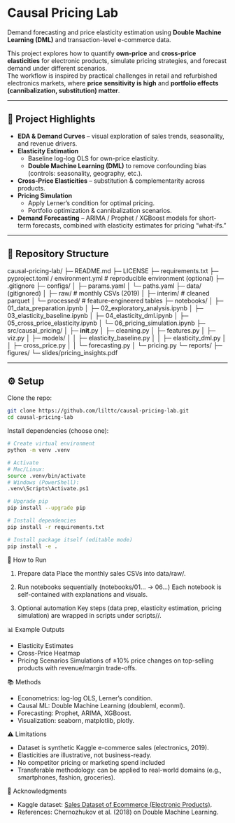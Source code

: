 # Causal Pricing Lab

Demand forecasting and price elasticity estimation using **Double Machine Learning (DML)** and transaction-level e-commerce data.

This project explores how to quantify **own-price** and **cross-price elasticities** for electronic products, simulate pricing strategies, and forecast demand under different scenarios.  
The workflow is inspired by practical challenges in retail and refurbished electronics markets, where **price sensitivity is high** and **portfolio effects (cannibalization, substitution) matter**.

---

## 📌 Project Highlights

- **EDA & Demand Curves** – visual exploration of sales trends, seasonality, and revenue drivers.  
- **Elasticity Estimation**  
  - Baseline log-log OLS for own-price elasticity.  
  - **Double Machine Learning (DML)** to remove confounding bias (controls: seasonality, geography, etc.).  
- **Cross-Price Elasticities** – substitution & complementarity across products.  
- **Pricing Simulation**  
  - Apply Lerner’s condition for optimal pricing.  
  - Portfolio optimization & cannibalization scenarios.  
- **Demand Forecasting** – ARIMA / Prophet / XGBoost models for short-term forecasts, combined with elasticity estimates for pricing “what-ifs.”  

---

## 📂 Repository Structure

causal-pricing-lab/
├─ README.md
├─ LICENSE
├─ requirements.txt
├─ pyproject.toml / environment.yml # reproducible environment (optional)
├─ .gitignore
├─ configs/
│ ├─ params.yaml
│ └─ paths.yaml
├─ data/ (gitignored)
│ ├─ raw/ # monthly CSVs (2019)
│ ├─ interim/ # cleaned parquet
│ └─ processed/ # feature-engineered tables
├─ notebooks/
│ ├─ 01_data_preparation.ipynb
│ ├─ 02_exploratory_analysis.ipynb
│ ├─ 03_elasticity_baseline.ipynb
│ ├─ 04_elasticity_dml.ipynb
│ ├─ 05_cross_price_elasticity.ipynb
│ └─ 06_pricing_simulation.ipynb
├─ src/causal_pricing/
│ ├─ __init__.py
│ ├─ cleaning.py
│ ├─ features.py
│ ├─ viz.py
│ ├─ models/
│ │ ├─ elasticity_baseline.py
│ │ ├─ elasticity_dml.py
│ │ ├─ cross_price.py
│ │ └─ forecasting.py
│ └─ pricing.py
└─ reports/
├─ figures/
└─ slides/pricing_insights.pdf


---

## ⚙️ Setup

Clone the repo:

```bash
git clone https://github.com/lilttc/causal-pricing-lab.git
cd causal-pricing-lab
```

Install dependencies (choose one):

```bash
# Create virtual environment
python -m venv .venv

# Activate
# Mac/Linux:
source .venv/bin/activate
# Windows (PowerShell):
.venv\Scripts\Activate.ps1

# Upgrade pip
pip install --upgrade pip

# Install dependencies
pip install -r requirements.txt

# Install package itself (editable mode)
pip install -e .

```

🚀 How to Run

1. Prepare data
Place the monthly sales CSVs into data/raw/.

2. Run notebooks sequentially (notebooks/01... → 06...)
Each notebook is self-contained with explanations and visuals.

3. Optional automation
Key steps (data prep, elasticity estimation, pricing simulation) are wrapped in scripts under scripts//.

📊 Example Outputs

- Elasticity Estimates
- Cross-Price Heatmap
- Pricing Scenarios
Simulations of ±10% price changes on top-selling products with revenue/margin trade-offs.

📚 Methods
- Econometrics: log-log OLS, Lerner’s condition.
- Causal ML: Double Machine Learning (doubleml, econml).
- Forecasting: Prophet, ARIMA, XGBoost.
- Visualization: seaborn, matplotlib, plotly.

⚠️ Limitations
- Dataset is synthetic Kaggle e-commerce sales (electronics, 2019).
- Elasticities are illustrative, not business-ready.
- No competitor pricing or marketing spend included
- Transferable methodology: can be applied to real-world domains (e.g., smartphones, fashion, groceries).

🙌 Acknowledgments

- Kaggle dataset: [Sales Dataset of Ecommerce (Electronic Products)](https://www.kaggle.com/datasets/deepanshuverma0154/sales-dataset-of-ecommerce-electronic-products?resource=download).
- References: Chernozhukov et al. (2018) on Double Machine Learning.